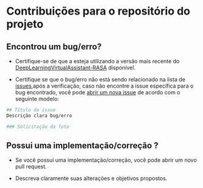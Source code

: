 # Contribuições para o repositório do projeto

## Encontrou um bug/erro?

* Certifique-se de que a esteja utilizando a versão mais recente do [DeepLearningVirtualAssistant-RASA](https://github.com/Projeto-Orcestra/Projeto-Agenda-1.0) disponível.

* Certifique se que o bug/erro não está sendo relacionado na lista de [issues](https://github.com/Projeto-Orcestra/Projeto-Agenda-1.0/issues),após a verificação, caso não encontre a issue específica para o bug encontrado, você pode [abrir um nova issue](https://github.com/Projeto-Orcestra/Projeto-Agenda-1.0/issues/new) de acordo com o seguinte modelo:

```sh
## Título da issue
Descrição clara bug/erro

### Solicitação da foto
```

## Possui uma implementação/correção ?

* Se você possui uma implementação/correção, você pode abrir um novo pull request.

* Descreva claramente suas alterações e objetivos propostos.
